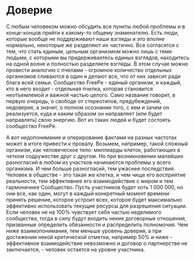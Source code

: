 # Доверие
С любым человеком можно обсудить все пункты любой проблемы и в конце-концов прийти к какому-то общему знаменателю. Есть люди, которые вообще не поддерживают наши взгляды и это вполне нормально, некоторые же разделяют их частично. Все согласятся с тем, что стать единым, цельным организмом можно лишь с теми людьми, с которыми вы придерживаетесь единых взглядов, находитесь на одной волне и полностью разделяете взгляды. В этом случае можно провести аналогию с пчелами - огромное количество отдельных организмов сливаются в один и делают все, что от них зависит ради блага всей семьи. Сообщество FreePe - единый организм, и каждый, кто в него входит - отдельная пчелка, которая становится неотъемлемой и важной частью целого. Само название говорит, в первую очередь, о свободе от стереотипов, предубеждений, недоверия, а значит, о полном осознании того, с кем и зачем он реализуется, куда и каким образом он направляет (или будет направлять) свою энергию. Вот из таких людей и будет состоять сообщество FreePe. 

А вот недопонимание и оперирование фактами на разных частотах может в итоге привести к провалу. Возьмем, например, такой сложный организм, как человеческое тело: миллиарды клеток, работающих в четком содружестве друг с другом. Но при возникновении малейших разногласий в любом из участков начинаются проблемы у всего организма. И чем больше разногласий, тем ужаснее последствия. Человек в обществе - это такая же клетка, и чем чище его восприятие реальности, тем эффективнее его взаимодействие с миром и тем гармоничнее Сообщество. Пусть участников будет хоть 1 000 000, но они  все, как один, могут в каждый конкретный момент времени принять решение, которое устроит всех, которое будет максимально эффективно использовать текущие ресурсы для разрешения ситуации. Если человек не на 100% чувствует себя частью неделимого сообщества, тогда в силу будут входить некие договорные отношения, призванные определить обязанности и распределить полномочия. Чем ниже взаимопонимания, тем меньше уровень доверия, а при достижении некой критической отметки, например 50% и ниже - эффективное взаимодействие невозможно и договор о партнерстве не заключается, - человек остается на уровне участника.

